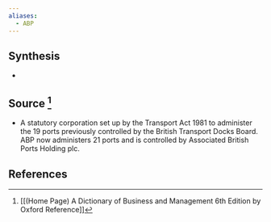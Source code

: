 ```yaml
---
aliases:
  - ABP
---
```

## Synthesis
- 
## Source [^1]
- A statutory corporation set up by the Transport Act 1981 to administer the 19 ports previously controlled by the British Transport Docks Board. ABP now administers 21 ports and is controlled by Associated British Ports Holding plc.
## References

[^1]: [[(Home Page) A Dictionary of Business and Management 6th Edition by Oxford Reference]]